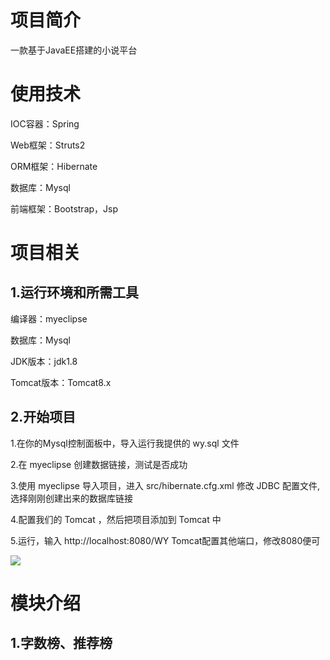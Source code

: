# 项目简介

一款基于JavaEE搭建的小说平台

# 使用技术

IOC容器：Spring

Web框架：Struts2

ORM框架：Hibernate

数据库：Mysql

前端框架：Bootstrap，Jsp

# 项目相关

## 1.运行环境和所需工具

编译器：myeclipse

数据库：Mysql

JDK版本：jdk1.8

Tomcat版本：Tomcat8.x

## 2.开始项目

1.在你的Mysql控制面板中，导入运行我提供的 wy.sql 文件

2.在 myeclipse 创建数据链接，测试是否成功

3.使用 myeclipse 导入项目，进入 src/hibernate.cfg.xml 修改 JDBC 配置文件,选择刚刚创建出来的数据库链接

4.配置我们的 Tomcat ，然后把项目添加到 Tomcat 中

5.运行，输入 http://localhost:8080/WY Tomcat配置其他端口，修改8080便可

 ![](https://github.com/1123GY/WY/blob/master/Image1.jpg)
 
 # 模块介绍
 
 ## 1.字数榜、推荐榜
 
